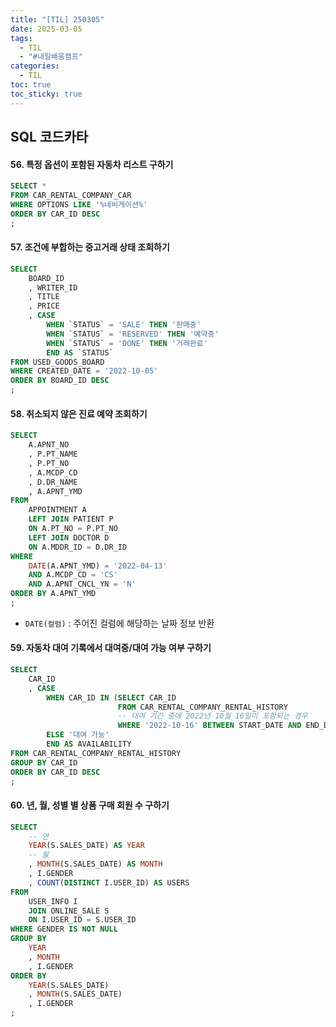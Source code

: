 ```yaml
---
title: "[TIL] 250305"
date: 2025-03-05
tags:
  - TIL
  - "#내일배움캠프"
categories:
  - TIL
toc: true
toc_sticky: true
---
```

## SQL 코드카타
#### 56. 특정 옵션이 포함된 자동차 리스트 구하기
```sql
SELECT *
FROM CAR_RENTAL_COMPANY_CAR
WHERE OPTIONS LIKE '%네비게이션%'
ORDER BY CAR_ID DESC
;
```

#### 57. 조건에 부합하는 중고거래 상태 조회하기
```sql
SELECT 
    BOARD_ID
    , WRITER_ID
    , TITLE
    , PRICE
    , CASE
        WHEN `STATUS` = 'SALE' THEN '판매중'
        WHEN `STATUS` = 'RESERVED' THEN '예약중'
        WHEN `STATUS` = 'DONE' THEN '거래완료'
        END AS `STATUS`
FROM USED_GOODS_BOARD
WHERE CREATED_DATE = '2022-10-05'
ORDER BY BOARD_ID DESC
;
```

#### 58. 취소되지 않은 진료 예약 조회하기
```sql
SELECT
    A.APNT_NO
    , P.PT_NAME
    , P.PT_NO
    , A.MCDP_CD
    , D.DR_NAME
    , A.APNT_YMD
FROM 
    APPOINTMENT A
    LEFT JOIN PATIENT P
    ON A.PT_NO = P.PT_NO
    LEFT JOIN DOCTOR D
    ON A.MDDR_ID = D.DR_ID
WHERE 
    DATE(A.APNT_YMD) = '2022-04-13'
    AND A.MCDP_CD = 'CS'
    AND A.APNT_CNCL_YN = 'N'
ORDER BY A.APNT_YMD
;
```
- ```DATE(컬럼)``` : 주어진 컬럼에 해당하는 날짜 정보 반환

#### 59. 자동차 대여 기록에서 대여중/대여 가능 여부 구하기
```sql
SELECT
    CAR_ID 
    , CASE
        WHEN CAR_ID IN (SELECT CAR_ID 
                        FROM CAR_RENTAL_COMPANY_RENTAL_HISTORY
                        -- 대여 기간 중에 2022년 10월 16일이 포함되는 경우
                        WHERE '2022-10-16' BETWEEN START_DATE AND END_DATE) THEN '대여중'
        ELSE '대여 가능'
        END AS AVAILABILITY
FROM CAR_RENTAL_COMPANY_RENTAL_HISTORY
GROUP BY CAR_ID
ORDER BY CAR_ID DESC
;
```

#### 60. 년, 월, 성별 별 상품 구매 회원 수 구하기
```sql
SELECT
	-- 연
    YEAR(S.SALES_DATE) AS YEAR
    -- 월
    , MONTH(S.SALES_DATE) AS MONTH
    , I.GENDER
    , COUNT(DISTINCT I.USER_ID) AS USERS
FROM
    USER_INFO I
    JOIN ONLINE_SALE S
    ON I.USER_ID = S.USER_ID
WHERE GENDER IS NOT NULL
GROUP BY 
    YEAR
    , MONTH
    , I.GENDER
ORDER BY
    YEAR(S.SALES_DATE)
    , MONTH(S.SALES_DATE)
    , I.GENDER
;
```